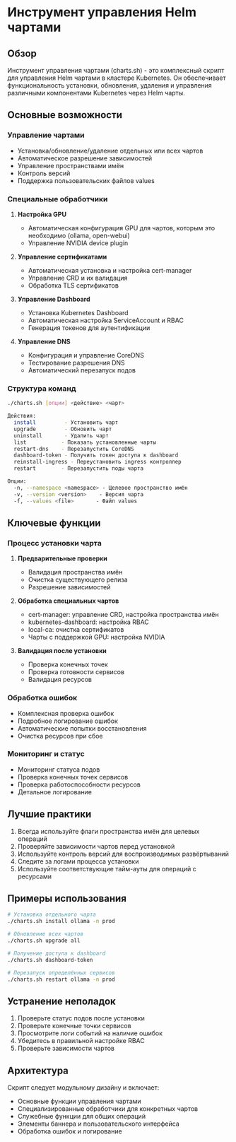 # Инструмент управления Helm чартами

## Обзор
Инструмент управления чартами (charts.sh) - это комплексный скрипт для управления Helm чартами в кластере Kubernetes. Он обеспечивает функциональность установки, обновления, удаления и управления различными компонентами Kubernetes через Helm чарты.

## Основные возможности

### Управление чартами
- Установка/обновление/удаление отдельных или всех чартов
- Автоматическое разрешение зависимостей
- Управление пространствами имён
- Контроль версий
- Поддержка пользовательских файлов values

### Специальные обработчики
1. **Настройка GPU**
   - Автоматическая конфигурация GPU для чартов, которым это необходимо (ollama, open-webui)
   - Управление NVIDIA device plugin

2. **Управление сертификатами**
   - Автоматическая установка и настройка cert-manager
   - Управление CRD и их валидация
   - Обработка TLS сертификатов

3. **Управление Dashboard**
   - Установка Kubernetes Dashboard
   - Автоматическая настройка ServiceAccount и RBAC
   - Генерация токенов для аутентификации

4. **Управление DNS**
   - Конфигурация и управление CoreDNS
   - Тестирование разрешения DNS
   - Автоматический перезапуск подов

### Структура команд
```bash
./charts.sh [опции] <действие> <чарт>

Действия:
  install         - Установить чарт
  upgrade         - Обновить чарт
  uninstall       - Удалить чарт
  list           - Показать установленные чарты
  restart-dns    - Перезапустить CoreDNS
  dashboard-token - Получить токен доступа к dashboard
  reinstall-ingress - Переустановить ingress контроллер
  restart        - Перезапустить поды чарта

Опции:
  -n, --namespace <namespace> - Целевое пространство имён
  -v, --version <version>    - Версия чарта
  -f, --values <file>       - Файл values
```

## Ключевые функции

### Процесс установки чарта
1. **Предварительные проверки**
   - Валидация пространства имён
   - Очистка существующего релиза
   - Разрешение зависимостей

2. **Обработка специальных чартов**
   - cert-manager: управление CRD, настройка пространства имён
   - kubernetes-dashboard: настройка RBAC
   - local-ca: очистка сертификатов
   - Чарты с поддержкой GPU: настройка NVIDIA

3. **Валидация после установки**
   - Проверка конечных точек
   - Проверка готовности сервисов
   - Валидация ресурсов

### Обработка ошибок
- Комплексная проверка ошибок
- Подробное логирование ошибок
- Автоматические попытки восстановления
- Очистка ресурсов при сбое

### Мониторинг и статус
- Мониторинг статуса подов
- Проверка конечных точек сервисов
- Проверка работоспособности ресурсов
- Детальное логирование

## Лучшие практики
1. Всегда используйте флаги пространства имён для целевых операций
2. Проверяйте зависимости чартов перед установкой
3. Используйте контроль версий для воспроизводимых развёртываний
4. Следите за логами процесса установки
5. Используйте соответствующие тайм-ауты для операций с ресурсами

## Примеры использования

```bash
# Установка отдельного чарта
./charts.sh install ollama -n prod

# Обновление всех чартов
./charts.sh upgrade all

# Получение доступа к dashboard
./charts.sh dashboard-token

# Перезапуск определённых сервисов
./charts.sh restart ollama -n prod
```

## Устранение неполадок
1. Проверьте статус подов после установки
2. Проверьте конечные точки сервисов
3. Просмотрите логи событий на наличие ошибок
4. Убедитесь в правильной настройке RBAC
5. Проверьте зависимости чартов

## Архитектура
Скрипт следует модульному дизайну и включает:
- Основные функции управления чартами
- Специализированные обработчики для конкретных чартов
- Служебные функции для общих операций
- Элементы баннера и пользовательского интерфейса
- Обработка ошибок и логирование
